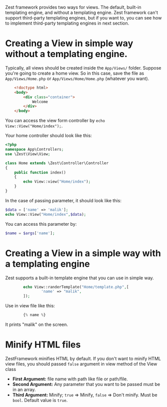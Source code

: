 Zest framework provides two ways for views. The default, built-in templating
engine, and without a templating engine. Zest framework can't support
third-party templating engines, but if you want to, you can see how to
implement third-party templating engines in next section.

# Creating a View in simple way without a templating engine.
Typically, all views should be created inside the `App/Views/` folder. Suppose
you're going to create a home view. So in this case, save the file as
`App/Views/Home.php` or `App/Views/Home/Home.php` (whatever you want).

```HTML
	<!doctype html>
	<body>
		<div class="container">
			Welcome
		</div>
	</body>
```

You can access the view form controller by `echo View::View("Home/index");`.

Your home controller should look like this:

```PHP
<?php
namespace App\Controllers;
use \Zest\View\View;

class Home extends \Zest\Controller\Controller
{
    public function index()
    {
        echo View::view("Home/index");
    }
}
```

In the case of passing parameter, it should look like this:

```PHP
$data = ['name' => 'malik'];
echo View::View("Home/index",$data);
```

You can access this parameter by:

```PHP
$name = $args['name'];
```

# Creating a View in a simple way with a templating engine
Zest supports a built-in template engine that you can use in simple way.

```PHP
        echo View::randerTemplate("Home/template.php",[
        		'name' => "malik",
        ]);
```

Use in view file like this:

```PHP
		{% name %}
```

It prints "malik" on the screen.


# Minify HTML files
ZestFramework minifies HTML by default. If you don't want to minify HTML view files, you should passed `false` argument in view method of the View class

 - **First Argument:** file name with path like file or path/file.
 - **Second Argument:** Any parameter that you want to be passed must be in an array.
 - **Third Argument:** Minify; `true` => Minify, `false` => Don't minify. Must be `bool`. Default value is `true`.
